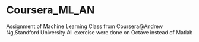 # Coursera_ML_AN

Assignment of Machine Learning Class from Coursera@Andrew Ng,Standford University
All exercise were done on Octave instead of Matlab
